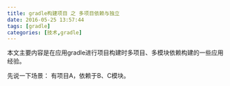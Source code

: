 ```yaml
---
title: gradle构建项目 之 多项目依赖与独立
date: 2016-05-25 13:57:44
tags: [gradle]
categories: [技术,gradle]
---
```

本文主要内容是在应用gradle进行项目构建时多项目、多模块依赖构建的一些应用经验。

先说一下场景：
有项目A，依赖于B、C模块。
